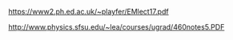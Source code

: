 https://www2.ph.ed.ac.uk/~playfer/EMlect17.pdf

http://www.physics.sfsu.edu/~lea/courses/ugrad/460notes5.PDF